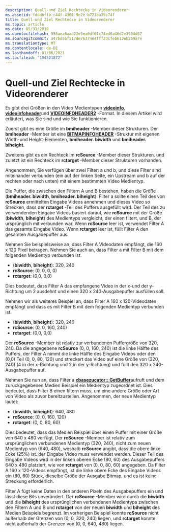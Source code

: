```yaml
---
description: Quell-und Ziel Rechtecke in Videorenderer
ms.assetid: fdddbffb-c44f-4364-9e2e-b721ba39c74f
title: Quell-und Ziel Rechtecke in Videorenderer
ms.topic: article
ms.date: 05/31/2018
ms.openlocfilehash: 556aea6aad22e5ea6df61c74ed0a46d2e3984d67
ms.sourcegitcommit: a47bd86f517de76374e4fff33cfeb613eb259a7e
ms.translationtype: MT
ms.contentlocale: de-DE
ms.lasthandoff: 01/06/2021
ms.locfileid: "104521872"
---
```

# <a name="source-and-target-rectangles-in-video-renderers"></a>Quell-und Ziel Rechtecke in Videorenderer

Es gibt drei Größen in den Video Medientypen [**videoinfo**](/previous-versions/windows/desktop/api/amvideo/ns-amvideo-videoinfo), [**videoinfoheader**](/previous-versions/windows/desktop/api/amvideo/ns-amvideo-videoinfoheader)und [**VIDEOINFOHEADER2**](/previous-versions/windows/desktop/api/dvdmedia/ns-dvdmedia-videoinfoheader2) -Format. In diesem Artikel wird erläutert, was Sie sind und wie Sie funktionieren.

Zuerst gibt es eine Größe im **bmiheader** -Member dieser Strukturen. Der **bmiheader** -Member ist eine [**BITMAPINFOHEADER**](/windows/win32/api/wingdi/ns-wingdi-bitmapinfoheader) -Struktur mit eigenen Width-und Height-Elementen, **bmiheader. biwidth** und **bmiheader. biheight**.

Zweitens gibt es ein Rechteck im **rcSource** -Member dieser Strukturen. und zuletzt ist ein Rechteck im **rctarget** -Member dieser Strukturen vorhanden.

Angenommen, Sie verfügen über zwei Filter: a und b, und diese Filter sind miteinander verbunden (ein auf der linken Seite, ein Upstream und b auf der rechten oder nach unten) mit einem bestimmten Video Medientyp.

Die Puffer, die zwischen den Filtern A und B bestehen, haben die Größe (**bmiheader. biwidth**, **bmiheader. biheight**). Filter a sollte einen Teil des von **rcSource** ermittelten Eingabe Videos annehmen und dieses Video so Strecken, dass der **rctarget** -Teil des Puffers ausgefüllt wird. Der Teil des zu verwendenden Eingabe Videos basiert darauf, wie **rcSource** mit der Größe (**biwidth**, **biheight**) des Medientyps vergleicht, der einen filtert, und B, der ursprünglich mit verbunden war. Wenn **rcSource** leer ist, verwendet Filter A das gesamte Eingabe Video. Wenn **rctarget** leer ist, füllt Filter A den gesamten Ausgabepuffer aus.

Nehmen Sie beispielsweise an, dass Filter A Videodaten empfängt, die 160 x 120 Pixel betragen. Nehmen Sie auch an, dass Filter a mit Filter B mit dem folgenden Medientyp verbunden ist.

-   (**biwidth**, **biheight**): 320, 240
-   **rcSource**: (0, 0, 0, 0)
-   **rctarget**: (0,0, 0,0)

Dies bedeutet, dass Filter A das empfangene Video in der x-und der y-Richtung um 2 ausdehnt und einen 320 x 240-Ausgabepuffer ausfüllen soll.

Nehmen wir als weiteres Beispiel an, dass Filter A 160 x 120-Videodaten empfängt und dass es mit Filter B mit dem folgenden Medientyp verbunden ist.

-   (**biwidth**, **biheight**): 320, 240
-   **rcSource**: (0, 0, 160, 240)
-   **rctarget**: (0,0, 0,0)

Der **rcSource** -Member ist relativ zur verbundenen Puffergröße von 320, 240. Da die angegebene **rcSource** (0, 0, 160, 240) ist die linke Hälfte des Puffers, der Filter A nimmt die linke Hälfte des Eingabe Videos oder den (0,0) Teil (0, 0, 80, 120) und streckert das Video auf eine Größe von (320, 240) (4 in der x-Richtung und 2 in der y-Richtung) und füllt den 320 x 240-Ausgabepuffer auf.

Nehmen Sie nun an, dass Filter a [**cbasezucator:: GetBuffer**](cbaseallocator-getbuffer.md)aufruft und dem zurückgegebenen Medien Beispiel ein Medientyp zugeordnet ist. Dies bedeutet, dass Filter B einen filtern muss, um eine andere Größe oder Art von Video als zuvor bereitzustellen. Angenommen, der neue Medientyp lautet:

-   (**biwidth**, **biheight**): 640, 480
-   **rcSource**: (0, 0, 160, 120)
-   **rctarget**: (0, 0, 80, 60)

Dies bedeutet, dass das Medien Beispiel über einen Puffer mit einer Größe von 640 x 480 verfügt. Der **rcSource** -Member ist relativ zum ursprünglichen verbundenen Medientyp (320, 240), nicht zum neuen Medientyp von (640, 480), weshalb **rcSource** angibt, dass die obere linke Ecke (25%) ist. der Eingabe Video muss verwendet werden. Dieser Teil des Eingabe Videos wird in der linken oberen Ecke (80, 60) des Ausgabepuffers 640 x 480 platziert, wie von **rctarget** von (0, 0, 80, 60) angegeben. Da Filter A 160 x 120-Videos empfängt, ist die linke obere Ecke des Eingabe Videos ein (80, 60) Stück, dieselbe Größe der Ausgabe Bitmap, und es ist keine Streckung erforderlich.

Filter A fügt keine Daten in den anderen Pixeln des Ausgabepuffers ein und lässt diese Bits unverändert. Der **rcSource** -Member wird durch die **biwidth** und die **biheight** des ursprünglichen verbundenen Medientyps zwischen den Filtern A und B und **rctarget** von der neuen **biwidth** und **biheight** des Medien Beispiels begrenzt. Im vorherigen Beispiel konnte **rcSource** nicht außerhalb der Grenzen von (0, 0, 320, 240) liegen, und **rctarget** konnte nicht außerhalb der Grenzen von (0, 0, 640, 480) liegen.

 

 



